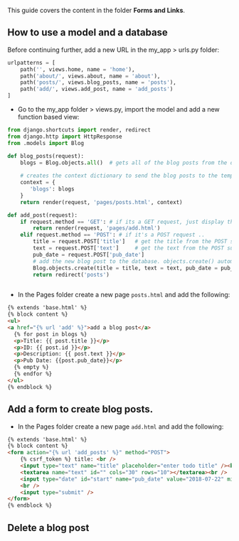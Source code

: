 This guide covers the content in the folder **Forms and Links**.
## How to use a model and a database

Before continuing further, add a new URL in the my_app > urls.py folder:

```python
urlpatterns = [
    path('', views.home, name = 'home'),
    path('about/', views.about, name = 'about'),
    path('posts/', views.blog_posts, name = 'posts'),
    path('add/', views.add_post, name = 'add_posts')
]
```

- Go to the my_app folder > views.py, import the model and add a new function based view:

```python
from django.shortcuts import render, redirect
from django.http import HttpResponse
from .models import Blog

def blog_posts(request):
    blogs = Blog.objects.all()  # gets all of the blog posts from the database and store them in a variable
  
    # creates the context dictionary to send the blog posts to the template
    context = {
       'blogs': blogs
    }
    return render(request, 'pages/posts.html', context)

def add_post(request):
    if request.method == 'GET': # if its a GET request, just display the add.html template
        return render(request, 'pages/add.html')
    elif request.method == 'POST': # if it's a POST request ..
        title = request.POST['title']   # get the title from the POST submission, this comes from a form
        text = request.POST['text']     # get the text from the POST submission, this comes from a form
        pub_date = request.POST['pub_date']
        # add the new blog post to the database. objects.create() automatically saves the new blog post for us.
        Blog.objects.create(title = title, text = text, pub_date = pub_date)
        return redirect('posts')
   
```

- In the Pages folder create a new page `posts.html` and add the following:

```html
{% extends 'base.html' %}
{% block content %}
<ul>
<a href="{% url 'add' %}">add a blog post</a>
  {% for post in blogs %}
  <p>Title: {{ post.title }}</p>
  <p>ID: {{ post.id }}</p>
  <p>Description: {{ post.text }}</p>
  <p>Pub Date: {{post.pub_date}}</p>
  {% empty %}
  {% endfor %}
</ul>
{% endblock %}
```

## Add a form to create blog posts.

- In the Pages folder create a new page `add.html` and add the following:

```html
{% extends 'base.html' %}
{% block content %}
<form action="{% url 'add_posts' %}" method="POST">
    {% csrf_token %} title: <br />
    <input type="text" name="title" placeholder="enter todo title" /><br /><br />
    <textarea name="text" id="" cols="30" rows="10"></textarea><br />
    <input type="date" id="start" name="pub_date" value="2018-07-22" min="2018-01-01" max="2030-12-31">
    <br />
    <input type="submit" />
</form>
{% endblock %}

```

## Delete a blog post

